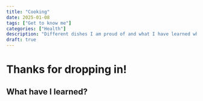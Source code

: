```yaml
---
title: "Cooking"
date: 2025-01-08
tags: ["Get to know me"]
categories: ["Health"]
description: "Different dishes I am proud of and what I have learned while cooking."
draft: true
---
```


# Thanks for dropping in!

## What have I learned?